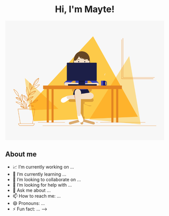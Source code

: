 <div align="center">
  
<h1 align="center"> Hi, I'm Mayte!
</div>
  
![Hi](https://raw.githubusercontent.com/MayteLlerena/MayteLlerena/main/girl.gif?raw=true)

## About me

- 📈 I’m currently working on ...
- 🌱 I’m currently learning ...
- 👯 I’m looking to collaborate on ...
- 🤔 I’m looking for help with ...
- 💬 Ask me about ...
- 📫 How to reach me: ...
- 😄 Pronouns: ...
- ⚡ Fun fact: ...
-->
